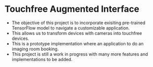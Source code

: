 # Touchfree Augmented Interface
- The objective of this project is to incorporate exisiting pre-trained TensorFlow model to navigate a customizable application.
- This allows us to transform devices with cameras into touchfree devices. 
- This is a prototype implementation where an application to do an imaging room booking. 
- This project is still a work in progress with many more features and implementations to be added. 
